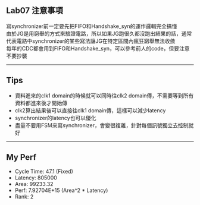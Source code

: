 ## Lab07 注意事項
寫synchronizer前一定要先把FIFO和Handshake_syn的運作邏輯完全搞懂  
由於JG是用窮舉的方式來驗證電路，所以如果JG跑很久都沒跑出結果的話，通常代表電路中synchronizer的某些寫法讓JG在特定區間內瘋狂窮舉無法收斂  
每年的CDC都會用到FIFO和Handshake_syn，可以參考前人的code，但要注意不要抄襲  

---

## Tips
- 資料進來的clk1 domain的時候就可以同時往clk2 domain傳，不需要等到所有資料都進來後才開始傳
- clk2算出結果後可以直接往clk1 domain傳，這樣可以減少latency
- synchronizer的latency也可以優化
- 盡量不要用FSM來寫synchronizer，會變很複雜，針對每個訊號獨立去控制就好

---

## My Perf
- Cycle Time: 47.1 (Fixed)
- Latency: 805000
- Area: 99233.32
- Perf: 7.92704E+15 (Area^2 * Latency)
- Rank: 2


